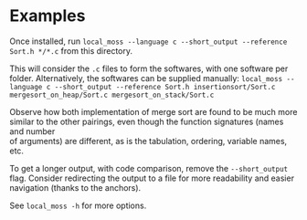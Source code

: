Examples
========
Once installed, run `local_moss --language c --short_output --reference Sort.h */*.c` 
from this directory.

This will consider the `.c` files to form the softwares, with one software per folder.
Alternatively, the softwares can be supplied manually: 
`local_moss --language c --short_output --reference Sort.h insertionsort/Sort.c mergesort_on_heap/Sort.c mergesort_on_stack/Sort.c`

Observe how both implementation of merge sort are found to be much more similar 
to the other pairings, even though the function signatures (names and number  
of arguments) are different, as is the tabulation, ordering, variable names, 
etc.

To get a longer output, with code comparison, remove the `--short_output` flag.
Consider redirecting the output to a file for more readability and easier 
navigation (thanks to the anchors).

See `local_moss -h` for more options.


